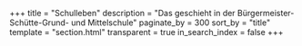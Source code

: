 +++
title = "Schulleben"
description = "Das geschieht in der Bürgermeister-Schütte-Grund- und Mittelschule"
paginate_by = 300
sort_by = "title"
template = "section.html"
transparent = true
in_search_index = false
+++